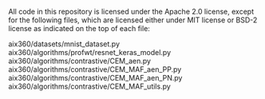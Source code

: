 All code in this repository is licensed under the Apache 2.0 license, except for the following files, which are licensed either under MIT license or BSD-2 license as indicated on the top of each file:      

aix360/datasets/mnist_dataset.py       
aix360/algorithms/profwt/resnet_keras_model.py      
aix360/algorithms/contrastive/CEM_aen.py        
aix360/algorithms/contrastive/CEM_MAF_aen_PP.py       
aix360/algorithms/contrastive/CEM_MAF_aen_PN.py       
aix360/algorithms/contrastive/CEM_MAF_utils.py        
